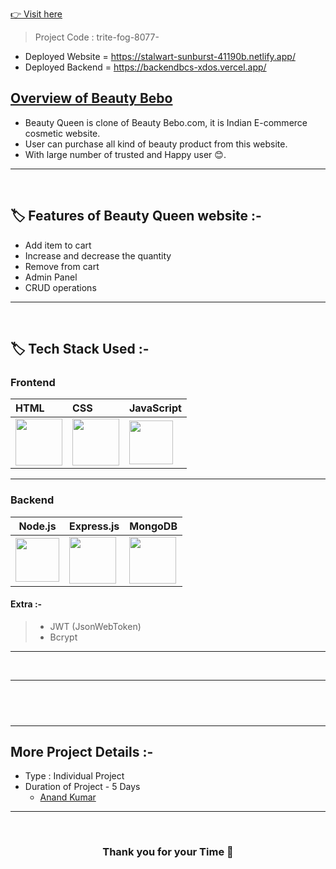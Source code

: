 
 <a href="https://stalwart-sunburst-41190b.netlify.app/"> 👉 Visit here</a>


> Project Code : trite-fog-8077- <br/>

- Deployed Website = https://stalwart-sunburst-41190b.netlify.app/
- Deployed Backend = https://backendbcs-xdos.vercel.app/


<p align="center">

  </p>

## <a href="https://stalwart-sunburst-41190b.netlify.app/">Overview of Beauty Bebo</a>
- Beauty Queen is clone of Beauty Bebo.com, it is Indian E-commerce cosmetic website.
- User can purchase all kind of beauty product from this website.
- With large number of trusted and Happy user 😊.


---




<br/>

## 🏷️ Features of Beauty Queen website :-

- Add item to cart
- Increase and decrease the quantity
- Remove from cart
- Admin Panel
- CRUD operations

---

<br/>

## 🏷️ Tech Stack Used :-

### Frontend
| HTML | CSS     | JavaScript                       |
| :-------- | :------- | :-------------------------------- |
| <img width="75px" src="https://user-images.githubusercontent.com/25181517/192158954-f88b5814-d510-4564-b285-dff7d6400dad.png">      | <img width="75px" src="https://user-images.githubusercontent.com/25181517/183898674-75a4a1b1-f960-4ea9-abcb-637170a00a75.png"> | <img width="70px" src="https://user-images.githubusercontent.com/25181517/117447155-6a868a00-af3d-11eb-9cfe-245df15c9f3f.png"> |


<!-- 

| HTML                                                                                                                                                                                                                                                                                                                                                           | CSS                                                                                                                           | JavaScript 
  | ------------------------------------------------------------------------------------------------------------------------------ | ------------------------------------------------------------------------------------------------------------------------------ | ------------------------------------------------------------------------------------------------------------------------------ | ------------------------------------------------------------------------------------------------------------------------------ |
|  <img width="75px" src="https://user-images.githubusercontent.com/25181517/192158954-f88b5814-d510-4564-b285-dff7d6400dad.png"> | <img width="75px" src="https://user-images.githubusercontent.com/25181517/183898674-75a4a1b1-f960-4ea9-abcb-637170a00a75.png">  |  <img width="70px" src="https://user-images.githubusercontent.com/25181517/117447155-6a868a00-af3d-11eb-9cfe-245df15c9f3f.png"> | -->

---

### Backend

| Node.js                                                                                                                         | Express.js                                                                                                                                                                                                                                        | MongoDB                                                                                                       |
 | ------------------------------------------------------------------------------------------------------------------------------- | ------------------------------------------------------------------------------------------------------------------------------- | ------------------------------------------------------------------------------------------------------------- |
| <img width="70px" src="https://user-images.githubusercontent.com/112753481/229047696-de3bf177-16a0-4161-a140-dd89e4fe7b22.png"> | <img width="75px" src="https://user-images.githubusercontent.com/112753481/229164589-4e724000-542d-4deb-9e11-cca7739c2b01.png"> | <img width="75px" src="https://cdn.icon-icons.com/icons2/2415/PNG/512/mongodb_original_logo_icon_146424.png"> |


#### Extra :-

> - JWT (JsonWebToken) <br/>
> - Bcrypt <br/>


---

<br/>

---

## <br/>

---

## More Project Details :-

- Type : Individual Project
- Duration of Project - 5 Days
  - <a href="https://www.linkedin.com/in/anandkr21/">Anand Kumar</a>
---

<br/>

<h3 align="center" >Thank you for your Time 💝</h3>
